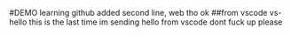 #DEMO
learning github
added second line, web tho
ok
##from vscode
vs-hello
this is the last time im sending hello from vscode dont fuck up please
